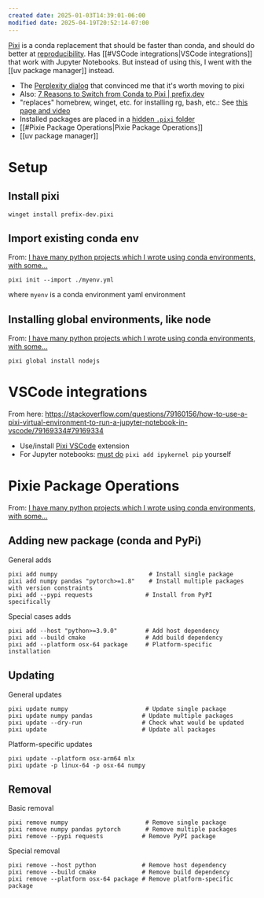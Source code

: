```yaml
---
created date: 2025-01-03T14:39:01-06:00
modified date: 2025-04-19T20:52:14-07:00
---
```

[Pixi](https://github.com/prefix-dev/pixi) is a conda replacement that should be faster than conda, and should do better at [reproducibility](https://prefix.dev/blog/pixi_for_scientists).  Has [[#VSCode integrations|VSCode integrations]] that work with Jupyter Notebooks.  But instead of using this, I went with the [[uv package manager]] instead.

- The [Perplexity dialog](https://www.perplexity.ai/search/i-have-many-python-projects-wh-3.OhuMOMTqa2m.qdLMR4hw#15) that convinced me that it's worth moving to pixi
- Also: [7 Reasons to Switch from Conda to Pixi | prefix.dev](https://prefix.dev/blog/pixi_a_fast_conda_alternative)
- "replaces" homebrew, winget, etc. for installing rg, bash, etc.: See [this page and video](https://prefix.dev/blog/pixi_a_fast_conda_alternative)
- Installed packages are placed in a [hidden `.pixi` folder](https://prefix.dev/blog/pixi_a_fast_conda_alternative)
- [[#Pixie Package Operations|Pixie Package Operations]]
- [[uv package manager]]
# Setup

## Install pixi

```
winget install prefix-dev.pixi
```
## Import existing conda env
From: [I have many python projects which I wrote using conda environments, with some...](https://www.perplexity.ai/search/i-have-many-python-projects-wh-3.OhuMOMTqa2m.qdLMR4hw#14)

```
pixi init --import ./myenv.yml
```

where `myenv` is a conda environment yaml environment
## Installing global environments, like node
From: [I have many python projects which I wrote using conda environments, with some...](https://www.perplexity.ai/search/i-have-many-python-projects-wh-3.OhuMOMTqa2m.qdLMR4hw#15)

```
pixi global install nodejs
```

# VSCode integrations
From here: https://stackoverflow.com/questions/79160156/how-to-use-a-pixi-virtual-environment-to-run-a-jupyter-notebook-in-vscode/79169334#79169334

- Use/install [Pixi VSCode](https://marketplace.visualstudio.com/items?itemName=jjjermiah.pixi-vscode) extension
- For Jupyter notebooks: [must do](https://stackoverflow.com/a/79169334/2591097) `pixi add ipykernel pip` yourself
# Pixie Package Operations
From: [I have many python projects which I wrote using conda environments, with some...](https://www.perplexity.ai/search/i-have-many-python-projects-wh-3.OhuMOMTqa2m.qdLMR4hw#17)
## Adding new package (conda and PyPi)

General adds
```
pixi add numpy                          # Install single package
pixi add numpy pandas "pytorch>=1.8"    # Install multiple packages with version constraints
pixi add --pypi requests               # Install from PyPI specifically
```

Special cases adds
```
pixi add --host "python>=3.9.0"        # Add host dependency
pixi add --build cmake                 # Add build dependency
pixi add --platform osx-64 package     # Platform-specific installation
```
## Updating

General updates
```
pixi update numpy                      # Update single package
pixi update numpy pandas              # Update multiple packages
pixi update --dry-run                 # Check what would be updated
pixi update                           # Update all packages
```

Platform-specific updates
```
pixi update --platform osx-arm64 mlx
pixi update -p linux-64 -p osx-64 numpy
```
## Removal

Basic removal
```
pixi remove numpy                      # Remove single package
pixi remove numpy pandas pytorch       # Remove multiple packages
pixi remove --pypi requests           # Remove PyPI package
```

Special removal
```
pixi remove --host python             # Remove host dependency
pixi remove --build cmake             # Remove build dependency
pixi remove --platform osx-64 package # Remove platform-specific package
```
